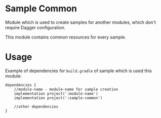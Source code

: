 # Sample Common
Module which is used to create samples for another modules, which don't
require Dagger configuration.

This module contains common resources for every sample.

# Usage
Example of dependencies for `build.gradle` of sample which is used this
module:

```
dependencies {
    //module-name - module-name for sample creation
    implementation project(':module-name')
    implementation project(':sample-common')

    //other dependencies
}
```
